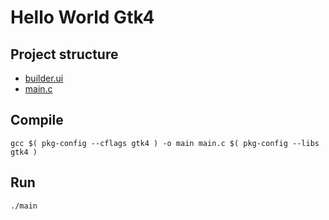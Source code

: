 # Hello World Gtk4

## Project structure

- [builder.ui](builder.ui)
- [main.c](main.c)

## Compile

```shell
gcc $( pkg-config --cflags gtk4 ) -o main main.c $( pkg-config --libs gtk4 )
```

## Run
```shell
./main
```
